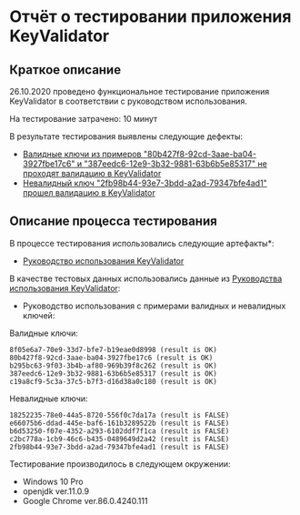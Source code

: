# Отчёт о тестировании приложения KeyValidator

## Краткое описание

26.10.2020 проведено функциональное тестирование приложения KeyValidator в соответствии с руководством использования.

На тестирование затрачено: 10 минут

В результате тестирования выявлены следующие дефекты:
* [Валидные ключи из примеров "80b427f8-92cd-3aae-ba04-3927fbe17c6" и "387eedc6-12e9-3b32-9881-63b6b5e85317" не проходят валидацию в KeyValidator](https://github.com/Alex-nikiforova/java_HW_1.1_1/issues/2)
* [Невалидный ключ "2fb98b44-93e7-3bdd-a2ad-79347bfe4ad1" прошел валидацию в KeyValidator](https://github.com/Alex-nikiforova/java_HW_1.1_1/issues/3)

## Описание процесса тестирования

В процессе тестирования использовались следующие артефакты*:
* [Руководство использования KeyValidator](https://github.com/netology-code/javaqa-homeworks/blob/master/intro/user-manual.md)

В качестве тестовых данных использовались данные из [Руководства использования KeyValidator](https://github.com/netology-code/javaqa-homeworks/blob/master/intro/user-manual.md):
* Руководство использования с примерами валидных и невалидных ключей:

Валидные ключи:
```
8f05e6a7-70e9-33d7-bfe7-b19eae0d8998 (result is OK)
80b427f8-92cd-3aae-ba04-3927fbe17c6 (result is OK)
b295bc63-9f03-3b4b-af80-969b39f8c262 (result is OK)
387eedc6-12e9-3b32-9881-63b6b5e85317 (result is OK)
c19a8cf9-5c3a-37c5-b7f3-d16d38a0c180 (result is OK)
```
Невалидные ключи:
```
18252235-78e0-44a5-8720-556f0c7da17a (result is FALSE)
e66075b6-ddad-445e-baf6-161b3289522b (result is FALSE)
b6d53250-f07e-4352-a293-6102ddf7f1ca (result is FALSE)
c2bc778a-1cb9-46c6-b435-0489649d2a42 (result is FALSE)
2fb98b44-93e7-3bdd-a2ad-79347bfe4ad1 (result is FALSE)
```

Тестирование производилось в следующем окружении:
* Windows 10 Pro
* openjdk ver.11.0.9
* Google Chrome ver.86.0.4240.111
